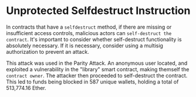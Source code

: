 
# Unprotected Selfdestruct Instruction
In contracts that have a `selfdestruct` method, if there are missing or insufficient access controls, malicious actors can `self-destruct the contract`. It's important to consider whether self-destruct functionality is absolutely necessary. If it is necessary, consider using a multisig authorization to prevent an attack.

This attack was used in the Parity Attack. An anonymous user located, and exploited a vulnerability in the "library" smart contract, making themself the `contract owner`. The attacker then proceeded to self-destruct the contract. This led to funds being blocked in 587 unique wallets, holding a total of 513,774.16 Ether.
